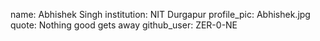 name: Abhishek Singh
institution: NIT Durgapur
profile_pic: Abhishek.jpg
quote: Nothing good gets away
github_user: ZER-0-NE